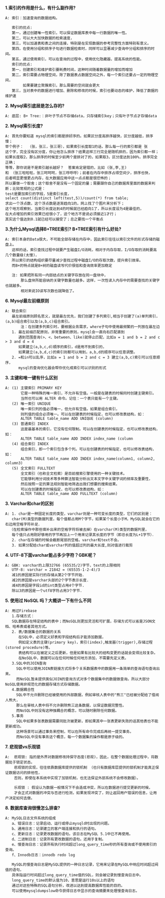 **1.索引的作用是什么，有什么副作用?**
  
	A: 索引：加速查询的数据结构。
    
       索引的优点:
       第一，通过创建唯一性索引，可以保证数据库表中每一行数据的唯一性。 
       第二，可以大大加快数据的检索速度， 
       第三，可以加速表和表之间的连接，特别是在实现数据的参考完整性方面特别有意义。 
       第四，在使用分组和排序子句进行数据检索时，同样可以显著减少查询中分组和排序的时间。 
       第五，通过使用索引，可以在查询的过程中，使用优化隐藏器，提高系统的性能。
       索引的优点:
       第一，创建索引和维护索引要耗费时间，这种时间随着数据量的增加而增加
       第二，索引需要占物理空间，除了数据表占数据空间之外，每一个索引还要占一定的物理空间，
            如果要建立聚簇索引，那么需要的空间就会更大
       第三，当对表中的数据进行增加、删除和修改的时候，索引也要动态的维护，降低了数据的维护速

**2. Mysql索引底层是怎么存的?**

	A: 底层: B+ Tree:：非叶子节点不存储data，只存储索引key；只有叶子节点才存储data

**2. Mysql索引长度?**

	A: 首先你要知道 mysql的索引都是排好序的。如果区分度高排序越快，区分度越低，排序慢；
	举个例子：  （张，张三，张三哥），如果索引长度取1的话，那么每一行的索引都是 张 
	这个字，完全没有区分度，你让他怎么排序？结果这样三行完全是随机排的，因为索引都一样；
	如果长度取2，那么排序的时候至少前两个是排对了的，如果取3，区分度达到100%，排序完全正确；
	等等，那你说是不是索引越长越好？  答案肯定是错的，比如 (张,李,王)  
	和 （张三啦啦啦，张三呵呵呵，张三呼呼呼）；前者在内存中排序占得空间少，排序也快，
	后者明显更慢更占内存，在大数据应用中这一点点都是很恐怖的；
	所以要做一个取舍；这个取舍不是没有一个固定的量；需要跟你自己的数据库里面的数据来判断；比较常规的公式是：
	test是要加索引的字段，5是索引长度，
	select count(distinct left(test,5))/count(*) from table;   
	求出一个浮点数，这个浮点数是逐渐趋向1的，网上找了个图片来分析下；
	这个地方观察到，当索引长度达到4的时候就已经趋向1了，所以长度设为4是最佳的，
	在大点增加的索引效果已经很小了，这个地方不是说必须接近1才行；
	其实这个值达到0.1就已经可以接受了；总之要找一个平衡点
	
**3.为什么Mysql选择B+TREE索引? B+TREE索引有什么好处?**

	A: 索引本身的Data很大，不可能全部存储在内存中，因此索引往往以索引文件的形式存储的磁盘上。
	   这样的话，索引查找过程中就要产生磁盘I/O消耗，相对于内存存取，I/O存取的消耗要高几个数量级(太慢)，
	   所以索引的结构组织要尽量减少查找过程中磁盘I/O的存取次数，提升索引效率。
	   而B+的特点就是B+树的磁盘读写代价很低和查询效率更加稳定

	   注: 如果把所有同一内部结点的关键字存放在同一盘块中，
		   那么盘块所能容纳的关键字数量也越多。这样，一次性读入内存中的需要查找的关键字也就越多。
		   相对来说IO读写次数也就降低了。

**6. Mysql最左前缀原则**
	
	A: 联合索引
	   最左前缀原则顾名思义，就是最左优先，我们创建了多列索引,相当于创建了(a)单列索引，(a,b)组合索引以及(a,b,c)组合索引。
           注：在创建多列索引时，要根据业务需求，where子句中使用最频繁的一列放在最左边
	   1. 最左前缀匹配原则，非常重要的原则，mysql会一直向右匹配直到
	      遇到范围查询(>、<、between、like)就停止匹配，比如a = 1 and b = 2 and c > 3 and d = 4 
	      如果建立(a,b,c,d)顺序的索引，d是用不到索引的，
	      如果建立(a,b,d,c)的索引则都可以用到，a,b,d的顺序可以任意调整。
	   2. =和in可以乱序，比如a = 1 and b = 2 and c = 3 建立(a,b,c)索引可以任意顺序，
	      mysql的查询优化器会帮你优化成索引可以识别的形式


**3. 主键和唯一键有什么区别**

	A: (1) 主键索引 PRIMARY KEY
	       它是一种特殊的唯一索引，不允许有空值。一般是在建表的时候同时创建主键索引。
	       当然也可以用 ALTER 命令。记住：一个表只能有一个主键。
	   (2) 唯一索引 UNIQUE
	       唯一索引列的值必须唯一，但允许有空值。如果是组合索引，
	       则列值的组合必须唯一。可以在创建表的时候指定，也可以修改表结构，如：
	       ALTER TABLE table_name ADD UNIQUE (column)
	   (3) 普通索引 INDEX
	       这是最基本的索引，它没有任何限制。可以在创建表的时候指定，也可以修改表结构，如：
	       ALTER TABLE table_name ADD INDEX index_name (column
	   (4) 组合索引 INDEX
	       组合索引，即一个索引包含多个列。可以在创建表的时候指定，也可以修改表结构，如：
	       ALTER TABLE table_name ADD INDEX index_name(column1, column2, column3)
	   (5) 全文索引 FULLTEXT
	       全文索引（也称全文检索）是目前搜索引擎使用的一种关键技术。
	       它能够利用分词技术等多种算法智能分析出文本文字中关键字词的频率及重要性，
	       然后按照一定的算法规则智能地筛选出我们想要的搜索结果。
	       可以在创建表的时候指定，也可以修改表结构，如：
	       ALTER TABLE table_name ADD FULLTEXT (column)

**3. Varchar和char的区别**

	A: 1. char是一种固定长度的类型，varchar则是一种可变长度的类型，它们的区别是： 
	   char(M)类型的数据列里，每个值都占用M个字节，如果某个长度小于M，MySQL就会在它的右边用空格字符补足．
	  （在检索操作中那些填补出来的空格字符将被去掉）在varchar(M)类型的数据列里，
	   每个值只占用刚好够用的字节再加上一个用来记录其长度的字节（即总长度为L+1字节）． 
	   2. char在存储的时候会截断尾部的空格，varchar和text不会。
	   3. 如果分配给char或varchar列的值超过列的最大长度,则对值进行裁剪

**4. UTF-8下面varchar能占多少字符？GBK呢？**

	A: GBK: varchar的上限32766 (65535/2)字节，text的上限相同
	   UTF-8: varchar = 21842 = (65535-1-2-4)/3
	   减1的原因是实际行的存储从第2个字节开始.
	   减2的原因是varchar头部的2个字节表示长度.
	   减4的原因是字段id的int类型占用4个字节.
	   除以3的原因是一个utf8字符占用3个字节.

**5. 使用过 NoSQL 吗？大概讲一下有什么不同**

	A: 用过Firebase
	   1.存储方式：
	   SQL数据存在特定结构的表中；而NoSQL则更加灵活和可扩展，存储方式可以省是JSON文档、哈希表或者其他方式。
	   2. 表/数据集合的数据的关系
	      在SQL中，必须定义好表和字段结构后才能添加数据，
	      例如定义表的主键(primary key)，索引(index),触发器(trigger),存储过程(stored procedure)等。
	      表结构可以在被定义之后更新，但是如果有比较大的结构变更的话就会变得比较复杂。
	      在NoSQL中，数据可以在任何时候任何地方添加，不需要先定义表。
	   3.SQL中的JOIN查询
	     SQL中可以使用JOIN表链接方式将多个关系数据表中的数据用一条简单的查询语句查询出来。
	     而NoSQL暂未提供类似JOIN的查询方式对多个数据集中的数据做查询。所以大部分NoSQL使用非规范化的数据存储方式存储数据。
	   4.数据耦合性
	     SQL中不允许删除已经被使用的外部数据，例如审核人表中的"熊三"已经被分配给了借阅人熊大，
	     那么在审核人表中将不允许删除熊三这条数据，以保证数据完整性。
	     而NoSQL中则没有这种强耦合的概念，可以随时删除任何数据。
	   5.事务
	     SQL中如果多张表数据需要同批次被更新，即如果其中一张表更新失败的话其他表也不能更新成功。
	     这种场景可以通过事务来控制，可以在所有命令完成后再统一提交事务。
	     而NoSQL中没有事务这个概念，每一个数据集的操作都是原子级的。

**7. 悲观锁vs乐观锁**

	A:  悲观锁: 指的是外界对数据修改持保守态度(悲观)，因此，在整个数据处理过程中，将数据处于锁定状态。 
		悲观锁的实现，往往依靠数据库提供的锁机制 （也只有数据库层提供的锁机制才能真正保证数据访问的排他性，
		否则，即使在本系统中实现了加锁机制，也无法保证外部系统不会修改数据）。
		
		乐观锁 : 假设认为数据一般情况下不会造成冲突，所以在数据进行提交更新的时候，
		才会正式对数据的冲突与否进行检测，如果发现冲突了，则让返回用户错误的信息，让用户决定如何去做。 

**8. 数据库查询很慢怎么排查?**

	A: MySQL日志文件系统的组成
	   a、错误日志：记录启动、运行或停止mysqld时出现的问题。
	   b、通用日志：记录建立的客户端连接和执行的语句。
	   c、更新日志：记录更改数据的语句。该日志在MySQL 5.1中已不再使用。
	   d、二进制日志：记录所有更改数据的语句。还用于复制。
	   e、慢查询日志：记录所有执行时间超过long_query_time秒的所有查询或不使用索引的查询。
	   f、Innodb日志：innodb redo log
	   
	   MySQL的慢查询日志是MySQL提供的一种日志记录，它用来记录在MySQL中响应时间超过阀值的语句，
	   具体指运行时间超过long_query_time值的SQL，则会被记录到慢查询日志中。
	   long_query_time的默认值为10，意思是运行10s以上的语句
	   通过对这些特殊的SQL语句分析，改进以达到提高数据库性能的目的。
	   可以使用mysqldumpslow命令获得日志中显示的查询摘要来处理慢查询日志。
	   




